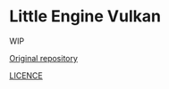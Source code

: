 # Little Engine Vulkan

WIP

[Original repository](https://github.com/karnkaul/LittleEngineVk)

[LICENCE](LICENSE)
